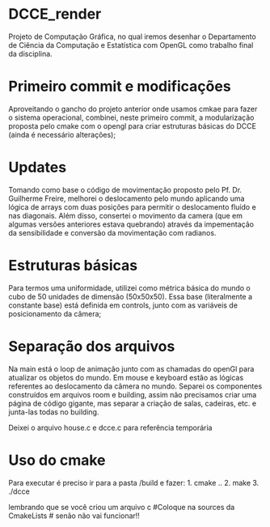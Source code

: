 # DCCE_render
Projeto de Computação Gráfica, no qual iremos desenhar o Departamento de Ciência da Computação e Estatística com OpenGL como trabalho final da disciplina.

# Primeiro commit e modificações

Aproveitando o gancho do projeto anterior onde usamos cmkae para fazer o sistema operacional, combinei, neste primeiro commit, a modularização proposta pelo cmake com o opengl para criar estruturas básicas do DCCE (ainda é necessário alterações);

# Updates

Tomando como base o código de  movimentação proposto pelo Pf. Dr. Guilherme Freire, melhorei o deslocamento pelo mundo aplicando uma lógica de arrays com duas posições para permitir o deslocamento fluído e nas diagonais. 
Além disso, consertei o movimento da camera (que em algumas versões anteriores estava quebrando) através da impementação da sensibilidade e conversão da movimentação com radianos.

# Estruturas básicas

Para termos uma uniformidade, utilizei como métrica básica do mundo o cubo de 50 unidades de dimensão (50x50x50).
Essa base (literalmente a constante base) está definida em controls, junto com as variáveis de posicionamento da câmera;

# Separação dos arquivos

Na main está o loop de animação junto com as chamadas do openGl para atualizar os objetos do mundo.
Em mouse e keyboard estão as lógicas referentes ao deslocamento da câmera no mundo.
Separei os componentes construídos em arquivos room e building, assim não precisamos criar uma página de código gigante, mas separar a criação de salas, cadeiras, etc. e junta-las todas no building.

Deixei o arquivo house.c e dcce.c para referência temporária

# Uso do cmake

Para executar é preciso ir para a pasta /build e fazer:
    1. cmake ..
    2. make
    3. ./dcce

lembrando que se você criou um arquivo c #Coloque na sources da CmakeLists # senão não vai funcionar!!
